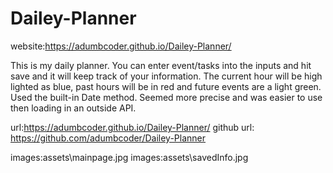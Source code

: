 # Dailey-Planner
website:https://adumbcoder.github.io/Dailey-Planner/

This is my daily planner.
You can enter event/tasks into the inputs and hit save and it will keep track of your information.
The current hour will be high lighted as blue, past hours will be in red and future events are a light green.
Used the built-in Date method. Seemed more precise and was easier to use then loading in an outside API.


url:https://adumbcoder.github.io/Dailey-Planner/
github url: https://github.com/adumbcoder/Dailey-Planner

images:assets\mainpage.jpg
images:assets\savedInfo.jpg
